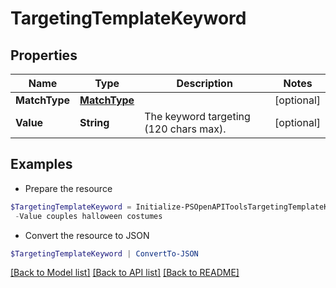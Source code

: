 # TargetingTemplateKeyword
## Properties

Name | Type | Description | Notes
------------ | ------------- | ------------- | -------------
**MatchType** | [**MatchType**](MatchType.md) |  | [optional] 
**Value** | **String** | The keyword targeting (120 chars max). | [optional] 

## Examples

- Prepare the resource
```powershell
$TargetingTemplateKeyword = Initialize-PSOpenAPIToolsTargetingTemplateKeyword  -MatchType null `
 -Value couples halloween costumes
```

- Convert the resource to JSON
```powershell
$TargetingTemplateKeyword | ConvertTo-JSON
```

[[Back to Model list]](../README.md#documentation-for-models) [[Back to API list]](../README.md#documentation-for-api-endpoints) [[Back to README]](../README.md)

